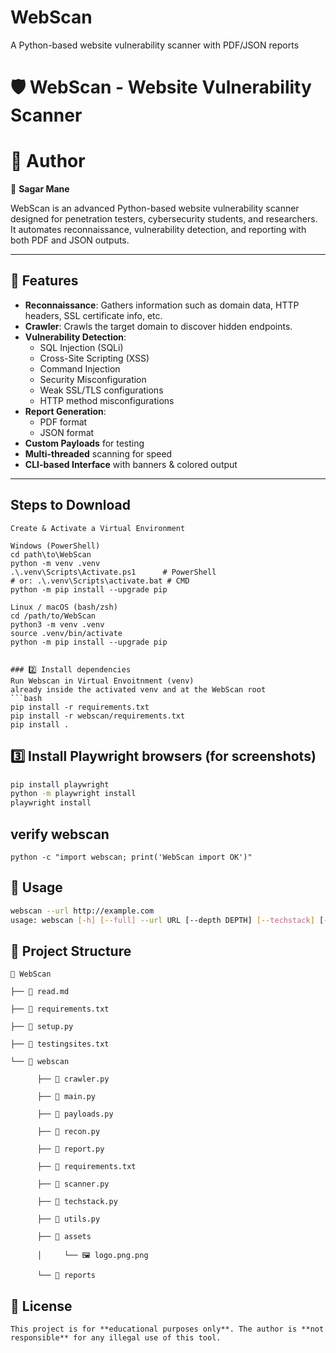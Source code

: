 # WebScan
A Python-based website vulnerability scanner with PDF/JSON reports


# 🛡️ WebScan - Website Vulnerability Scanner
# 🤝 Author
  👤 **Sagar Mane**

WebScan is an advanced Python-based website vulnerability scanner designed for penetration testers, cybersecurity students, and researchers.  
It automates reconnaissance, vulnerability detection, and reporting with both PDF and JSON outputs.  

---

## 📌 Features
- **Reconnaissance**: Gathers information such as domain data, HTTP headers, SSL certificate info, etc.
- **Crawler**: Crawls the target domain to discover hidden endpoints.
- **Vulnerability Detection**:
  - SQL Injection (SQLi)
  - Cross-Site Scripting (XSS)
  - Command Injection
  - Security Misconfiguration
  - Weak SSL/TLS configurations
  - HTTP method misconfigurations
- **Report Generation**:
  - PDF format
  - JSON format
- **Custom Payloads** for testing
- **Multi-threaded** scanning for speed
- **CLI-based Interface** with banners & colored output

---
## Steps to Download
```
Create & Activate a Virtual Environment

Windows (PowerShell)
cd path\to\WebScan
python -m venv .venv
.\.venv\Scripts\Activate.ps1      # PowerShell
# or: .\.venv\Scripts\activate.bat # CMD
python -m pip install --upgrade pip

Linux / macOS (bash/zsh)
cd /path/to/WebScan
python3 -m venv .venv
source .venv/bin/activate
python -m pip install --upgrade pip


### 2️⃣ Install dependencies
Run Webscan in Virtual Envoitnment (venv)
already inside the activated venv and at the WebScan root
```bash
pip install -r requirements.txt
pip install -r webscan/requirements.txt
pip install .
```


## 3️⃣ Install Playwright browsers (for screenshots)
```bash
pip install playwright
python -m playwright install 
playwright install
```
## verify webscan
```
python -c "import webscan; print('WebScan import OK')"
```

## 🚀 Usage

```bash
webscan --url http://example.com 
usage: webscan [-h] [--full] --url URL [--depth DEPTH] [--techstack] [--ports PORTS]
```

## 📁 Project Structure
```
📂 WebScan​

├── 📄 read.md​

├── 📄 requirements.txt​

├── 📄 setup.py​

├── 📄 testingsites.txt​

└── 📂 webscan​

      ├── 📄 crawler.py​

      ├── 📄 main.py​

      ├── 📄 payloads.py​

      ├── 📄 recon.py​

      ├── 📄 report.py​

      ├── 📄 requirements.txt​

      ├── 📄 scanner.py​

      ├── 📄 techstack.py​

      ├── 📄 utils.py​

      ├── 📂 assets​

      │     └── 🖼 logo.png.png​

      └── 📂 reports​

```

## 📜 License
```
This project is for **educational purposes only**. The author is **not responsible** for any illegal use of this tool.
```
